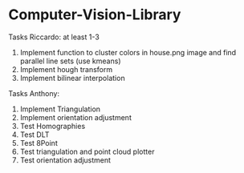 # Computer-Vision-Library

Tasks Riccardo: at least 1-3
1. Implement function to cluster colors in house.png image and find parallel line sets (use kmeans)
2. Implement hough transform
3. Implement bilinear interpolation

Tasks Anthony:
1. Implement Triangulation
2. Implement orientation adjustment
3. Test Homographies
4. Test DLT
5. Test 8Point
6. Test triangulation and point cloud plotter
7. Test orientation adjustment
